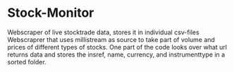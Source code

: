 # Stock-Monitor
Webscraper of live stocktrade data, stores it in individual csv-files
Webscraprer that uses millistream as source to take part of volume and prices of different types of stocks. One part of the code looks over what url returns data and stores the insref, name, currency, and instrumenttype in a sorted folder.
